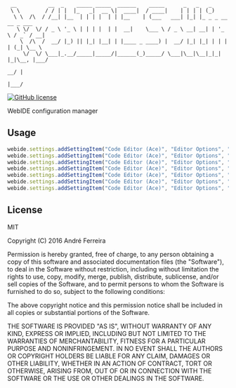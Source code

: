 ``` 
 __          __  _    _____ _____  ______    _____      _   _   _                 
 \ \        / / | |  |_   _|  __ \|  ____|  / ____|    | | | | (_)                
  \ \  /\  / /__| |__  | | | |  | | |__    | (___   ___| |_| |_ _ _ __   __ _ ___ 
   \ \/  \/ / _ \ '_ \ | | | |  | |  __|    \___ \ / _ \ __| __| | '_ \ / _` / __|
    \  /\  /  __/ |_) || |_| |__| | |____ _ ____) |  __/ |_| |_| | | | | (_| \__ \
     \/  \/ \___|_.__/_____|_____/|______(_)_____/ \___|\__|\__|_|_| |_|\__, |___/
                                                                         __/ |    
                                                                        |___/                                                                                                                                                                                                                                                                                                                                
```                                                                                                                                                 

[![GitHub license](https://img.shields.io/badge/license-MIT-blue.svg)](https://raw.githubusercontent.com/jsrun/core.system.settings/master/LICENSE)

WebIDE configuration manager
 
## Usage

```js
webide.settings.addSettingItem("Code Editor (Ace)", "Editor Options", "ace.editor.selectionStyle", "Selection Style", "option", "line", "line:Line|text:Text", "webide.settings.setAceEditor");
webide.settings.addSettingItem("Code Editor (Ace)", "Editor Options", "ace.editor.highlightActiveLine", "Highlight Active Line", "boolean", true, null, "webide.settings.setAceEditor");
webide.settings.addSettingItem("Code Editor (Ace)", "Editor Options", "ace.editor.highlightSelectedWord", "Highlight Selected Word", "boolean", true, null, "webide.settings.setAceEditor");
webide.settings.addSettingItem("Code Editor (Ace)", "Editor Options", "ace.editor.cursorStyle", "Cursor Style", "option", "ace", "ace:Ace|slim:Slim|smooth:Smooth|wide:Wide", "webide.settings.setAceEditor");
webide.settings.addSettingItem("Code Editor (Ace)", "Editor Options", "ace.editor.behavioursEnabled", "Behaviours Enabled", "boolean", true, null, "webide.settings.setAceEditor");
webide.settings.addSettingItem("Code Editor (Ace)", "Editor Options", "ace.editor.wrapBehavioursEnabled", "Wrap Behaviours Enabled", "boolean", true, null, "webide.settings.setAceEditor");
webide.settings.addSettingItem("Code Editor (Ace)", "Editor Options", "ace.editor.autoScrollEditorIntoView", "Auto Scroll Editor Into View", "boolean", false, null, "webide.settings.setAceEditor");
```

## License

  MIT
  
  Copyright (C) 2016 André Ferreira

  Permission is hereby granted, free of charge, to any person obtaining a copy of this software and associated documentation files (the "Software"), to deal in the Software without restriction, including without limitation the rights to use, copy, modify, merge, publish, distribute, sublicense, and/or sell copies of the Software, and to permit persons to whom the Software is furnished to do so, subject to the following conditions:

  The above copyright notice and this permission notice shall be included in all copies or substantial portions of the Software.

  THE SOFTWARE IS PROVIDED "AS IS", WITHOUT WARRANTY OF ANY KIND, EXPRESS OR IMPLIED, INCLUDING BUT NOT LIMITED TO THE WARRANTIES OF MERCHANTABILITY, FITNESS FOR A PARTICULAR PURPOSE AND NONINFRINGEMENT. IN NO EVENT SHALL THE AUTHORS OR COPYRIGHT HOLDERS BE LIABLE FOR ANY CLAIM, DAMAGES OR OTHER LIABILITY, WHETHER IN AN ACTION OF CONTRACT, TORT OR OTHERWISE, ARISING FROM, OUT OF OR IN CONNECTION WITH THE SOFTWARE OR THE USE OR OTHER DEALINGS IN THE SOFTWARE.